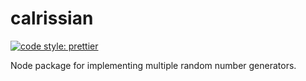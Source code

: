# calrissian

[![code style: prettier][prettier-shield]][prettier-link]

Node package for implementing multiple random number generators.

[prettier-shield]: https://img.shields.io/badge/code_style-prettier-ff69b4.svg
[prettier-link]: https://github.com/prettier/prettier
